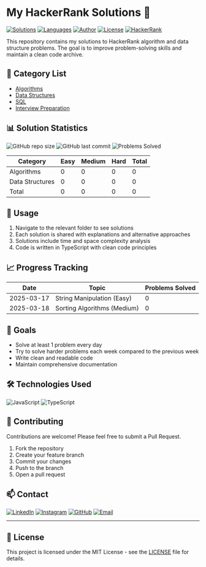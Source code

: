 # My HackerRank Solutions 🚀

[![Solutions](https://img.shields.io/badge/Solutions-0-brightgreen.svg)](./algorithms/)
[![Languages](https://img.shields.io/badge/Languages-TypeScript-blue.svg)](./algorithms/)
[![Author](https://img.shields.io/badge/Author-RamazanDogan-orange.svg)](https://www.linkedin.com/in/ramazandogna/)
[![License](https://img.shields.io/badge/License-MIT-red.svg)](LICENSE)
[![HackerRank](https://img.shields.io/badge/HackerRank-Profile-green.svg)](your-hackerrank-profile)

This repository contains my solutions to HackerRank algorithm and data structure problems. The goal is to improve problem-solving skills and maintain a clean code archive.

## 📌 Category List

- [Algorithms](./algorithms/)
- [Data Structures](./data-structures/)
- [SQL](./sql/)
- [Interview Preparation](./interview-preparation/)

## 📊 Solution Statistics

![GitHub repo size](https://img.shields.io/github/repo-size/ramazandogna/hackerrank-solutions)
![GitHub last commit](https://img.shields.io/github/last-commit/ramazandogna/hackerrank-solutions)
![Problems Solved](https://img.shields.io/badge/Problems%20Solved-0-brightgreen.svg)

| Category        | Easy | Medium | Hard | Total |
| --------------- | ---- | ------ | ---- | ----- |
| Algorithms      | 0    | 0      | 0    | 0     |
| Data Structures | 0    | 0      | 0    | 0     |
| Total           | 0    | 0      | 0    | 0     |

## 📜 Usage

1. Navigate to the relevant folder to see solutions
2. Each solution is shared with explanations and alternative approaches
3. Solutions include time and space complexity analysis
4. Code is written in TypeScript with clean code principles

## 📈 Progress Tracking

| Date       | Topic                       | Problems Solved |
| ---------- | --------------------------- | --------------- |
| 2025-03-17 | String Manipulation (Easy)  | 0               |
| 2025-03-18 | Sorting Algorithms (Medium) | 0               |

## 🎯 Goals

- Solve at least 1 problem every day
- Try to solve harder problems each week compared to the previous week
- Write clean and readable code
- Maintain comprehensive documentation

## 🛠️ Technologies Used

![JavaScript](https://img.shields.io/badge/JavaScript-F7DF1E?style=for-the-badge&logo=javascript&logoColor=black)
![TypeScript](https://img.shields.io/badge/TypeScript-007ACC?style=for-the-badge&logo=typescript&logoColor=white)

## 🤝 Contributing

Contributions are welcome! Please feel free to submit a Pull Request.

1. Fork the repository
2. Create your feature branch
3. Commit your changes
4. Push to the branch
5. Open a pull request

## 📫 Contact

[![LinkedIn](https://img.shields.io/badge/LinkedIn-0077B5?style=for-the-badge&logo=linkedin&logoColor=white)](https://www.linkedin.com/in/ramazandogna/)
[![Instagram](https://img.shields.io/badge/Instagram-E4405F?style=for-the-badge&logo=instagram&logoColor=white)](https://www.instagram.com/ramazandogna/)
[![GitHub](https://img.shields.io/badge/GitHub-100000?style=for-the-badge&logo=github&logoColor=white)](https://github.com/ramazandogna)
[![Email](https://img.shields.io/badge/Email-D14836?style=for-the-badge&logo=gmail&logoColor=white)](mailto:doganrmzn40@gmail.com)

---

## 📝 License

This project is licensed under the MIT License - see the [LICENSE](LICENSE) file for details.
